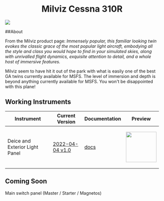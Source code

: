 <p align="center">
  <h1 align="center">Milviz Cessna 310R</h1>
</p>

<img src="https://user-images.githubusercontent.com/75218511/166848551-80cd9393-5af1-415b-8c32-7dff3a4a3631.png">

##About

From the Milviz product page:
<i>Immensely popular, this familiar looking twin evokes the classic grace of the most popular light aircraft, embodying all the style and class you would hope to find in your simulated skies, along with unrivalled flight dynamics, exquisite attention to detail, and a whole host of immersive features.</i>

Milviz seem to have hit it out of the park with what is easily one of the best GA twins currently available for MSFS. The level of immersion and depth is beyond anything currently available for MSFS. You won't be disappointed with this plane!

## Working Instruments

Instrument | Current Version | Documentation | Preview 
-------------|-----------------|--------------|--------------
Deice and Exterior Light Panel | [2022-04-04 v1.0](https://github.com/Simstrumentation/Air-Manager/blob/main/Instruments/Cessna_310/Deice_and_Exterior_light_panel/Cessna%20310%20(Milviz)%20-%20Light%20and%20De-Ice%20Switch%20Panel.siff?raw=true) | [docs](https://github.com/Simstrumentation/Air-Manager/tree/main/Instruments/Cessna_310/Deice_and_Exterior_light_panel) | <p align="center"><img src="https://github.com/Simstrumentation/Air-Manager/blob/main/Instruments/Cessna_310/Deice_and_Exterior_light_panel/661ef18d-e63e-4cae-0096-2ef1f6ee2cf1/preview.png?raw=true" width="100"> </p>


## Coming Soon

Main switch panel (Master / Starter / Magnetos)


